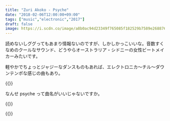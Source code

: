 ```yaml
---
title: "Zuri Akoko - Psyche"
date: "2018-02-06T12:00:00+09:00"
tags: ["music","electronic","2017"]
draft: false
image: https://i.scdn.co/image/a8b0ac94d23349f765085f182529b7589e268876
---
```


読めないしググってもあまり情報ないのですが、しかしかっこいいな。音数すくなめのクールなサウンド、どうやらオーストラリア・シドニーの女性ビートメイカーみたいです。
 
軽やかでちょっとジャジーなダンスものもあれば、エレクトロニカ〜チル〜ダウンテンポな感じの曲もあり。

{{<youtube src="55AHplj1TBk" title="Zuri Akoko - Psyche">}}

なんせ psyche って曲名がいいじゃないですか。

{{<youtube src="5uSyWK-LmAY" title="Zuri Akoko - Quiet">}}

{{<youtube src="7806cakG5GM" title="Zuri Akoko - Beach Front">}}
